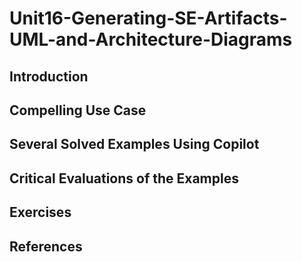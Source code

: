 #  Unit16-Generating-SE-Artifacts-UML-and-Architecture-Diagrams
## Introduction
## Compelling Use Case
## Several Solved Examples Using Copilot
## Critical Evaluations of the Examples
## Exercises
## References
